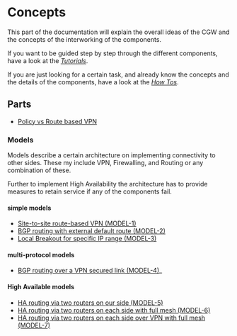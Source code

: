 # Concepts

This part of the documentation will explain the overall ideas of the CGW and the concepts of the
interworking of the components.

If you want to be guided step by step through the different components, have a look at the *[Tutorials](../tutorials/README.md)*.

If you are just looking for a certain task, and already know the concepts and the details of the components, have a look at the *[How Tos](../how-tos/README.md)*.

## Parts

* [Policy vs Route based VPN](./policy_route_based_vpn.md)


### Models

Models describe a certain architecture on implementing connectivity to other sides.
These my include VPN, Firewalling, and Routing or any combination of these.

Further to implement High Availability the architecture has to provide
measures to retain service if any of the components fail. 


#### simple models

* [Site-to-site route-based VPN (MODEL-1)](models/s2s-route-based-vpn.md)
* [BGP routing with external default route (MODEL-2)](models/bgp-default-route.md)
* [Local Breakout for specific IP range (MODEL-3)](models/local-breakout-manual.md)

#### multi-protocol models

* [BGP routing over a VPN secured link (MODEL-4)](models/vpn-bgp-default-route.md)_

#### High Available models

* [HA routing via two routers on our side (MODEL-5)](models/bgp-ha-one-side.md)
* [HA routing via two routers on each side with full
  mesh (MODEL-6)](models/bgp-ha-two-sides-full.md)
* [HA routing via two routers on each side over VPN with full
  mesh (MODEL-7)](models/bgp-ha-tow-sides-full-vpn.md)


